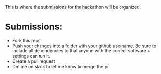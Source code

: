 This is where the submissions for the hackathon will be organized. 

# Submissions:
- Fork this repo
- Push your changes into a folder with your github username. Be sure to include all dependencies to that anyone with the correct software + settings can run it.
- Create a pull request
- Dm me on slack to let me know to merge the pr